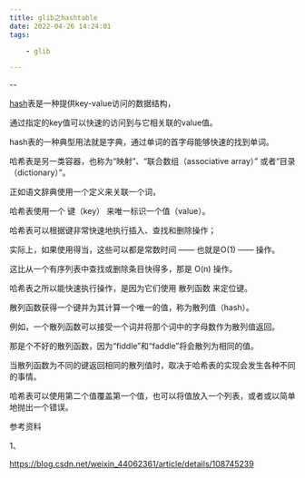 ```yaml
---
title: glib之hashtable
date: 2022-04-26 14:24:01
tags:

	- glib

---
```


--

[hash](https://so.csdn.net/so/search?q=hash&spm=1001.2101.3001.7020)表是一种提供key-value访问的数据结构，

通过指定的key值可以快速的访问到与它相关联的value值。

hash表的一种典型用法就是字典，通过单词的首字母能够快速的找到单词。

哈希表是另一类容器，也称为“映射”、“联合数组（associative array）” 或者“目录（dictionary）”。

正如语文辞典使用一个定义来关联一个词，

哈希表使用一个 键（key） 来唯一标识一个值（value）。

哈希表可以根据键非常快速地执行插入、查找和删除操作；

实际上，如果使用得当，这些可以都是常数时间 —— 也就是O(1) —— 操作。

这比从一个有序列表中查找或删除条目快得多，那是 O(n) 操作。



哈希表之所以能快速执行操作，是因为它们使用 散列函数 来定位键。

散列函数获得一个键并为其计算一个唯一的值，称为散列值（hash）。

例如，一个散列函数可以接受一个词并将那个词中的字母数作为散列值返回。

那是个不好的散列函数，因为“fiddle”和“faddle”将会散列为相同的值。



当散列函数为不同的键返回相同的散列值时，取决于哈希表的实现会发生各种不同的事情。

哈希表可以使用第二个值覆盖第一个值，也可以将值放入一个列表，或者或以简单地抛出一个错误。



参考资料

1、

https://blog.csdn.net/weixin_44062361/article/details/108745239